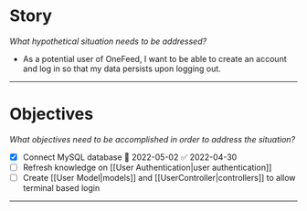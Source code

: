 # Story
*What hypothetical situation needs to be addressed?*
- As a potential user of OneFeed, I want to be able to create an account and log in so that my data persists upon logging out.

---

# Objectives
*What objectives need to be accomplished in order to address the situation?*
- [x] Connect MySQL database 📅 2022-05-02 ✅ 2022-04-30
- [ ] Refresh knowledge on [[User Authentication|user authentication]]
- [ ] Create [[User Model|models]] and [[UserController|controllers]] to allow terminal based login

---
